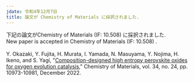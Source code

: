 ```yaml
---
jdate: 令和4年12月7日
title: 論文が Chemistry of Materials に採択されました.
---
```


下記の論文がChemistry of Materials (IF: 10.508) に採択されました.<br>
New paper is accepted in Chemistry of Materials (IF: 10.508) .
<br><br>
Y. Okazaki, Y. Fujita, H. Murata, I. Yamada, N. Masuyama, Y. Nojima, H. Ikeno, and S. Yagi, "[Composition-designed high entropy perovskite oxides for oxygen evolution catalysis](https://pubs.acs.org/doi/10.1021/acs.chemmater.2c02986)," Chemistry of Materials, vol. 34, no. 24, pp. 10973-10981, December 2022.
